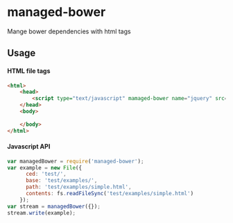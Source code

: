 # managed-bower
Mange bower dependencies with html tags

## Usage

#### HTML file tags

```html
<html>
	<head>
		<script type="text/javascript" mamaged-bower name="jquery" src="/bower_component/jquery/jquery.min.js"></script>
	</head>
	<body>
		
	</body>
</html>
```

#### Javascript API
```javascript
var managedBower = require('managed-bower');
var example = new File({
	  ced: 'test/',
	  base: 'test/examples/',
	  path: 'test/examples/simple.html',
	  contents: fs.readFileSync('test/examples/simple.html')
	});
var stream = managedBower({});
stream.write(example);
```
